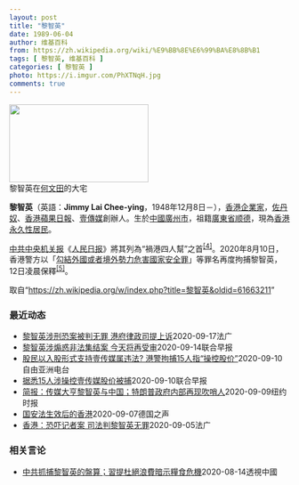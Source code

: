 ```yaml
---
layout: post
title: "黎智英"
date: 1989-06-04
author: 维基百科
from: https://zh.wikipedia.org/wiki/%E9%BB%8E%E6%99%BA%E8%8B%B1
tags: [ 黎智英, 维基百科 ]
categories: [ 黎智英 ]
photo: https://i.imgur.com/PhXTNqH.jpg
comments: true
---
```

<div class="mw-parser-output"><div id="noteTA-3146cf78" class="noteTA"><div class="noteTA-group"><div data-noteta-group-source="module" data-noteta-group="IT"></div></div><div class="noteTA-local"><div data-noteta-code="zh:巧克力; zh-tw:巧克力; zh-hk:朱古力; zh-cn:巧克力;"></div><div data-noteta-code="zh-tw:黑道; zh-hk:黑社會; zh-cn:黑社会;"></div><div data-noteta-code="zh-tw:飯店; zh-hk:酒店; zh-cn:饭店;"></div><div data-noteta-code="zh-tw:伍佛維茲; zh-hk:沃夫維茲 ;zh-cn:沃尔福威茨;"></div></div></div>

<div class="thumb tright"><div class="thumbinner" style="width:252px;"><a href="/wiki/File:Jimmy_Lai_Chee-ying_home_in_Ho_Man_Tin_20200418.png" class="image"><img alt="" src="//upload.wikimedia.org/wikipedia/commons/thumb/9/9f/Jimmy_Lai_Chee-ying_home_in_Ho_Man_Tin_20200418.png/250px-Jimmy_Lai_Chee-ying_home_in_Ho_Man_Tin_20200418.png" decoding="async" width="250" height="140" class="thumbimage" srcset="//upload.wikimedia.org/wikipedia/commons/thumb/9/9f/Jimmy_Lai_Chee-ying_home_in_Ho_Man_Tin_20200418.png/375px-Jimmy_Lai_Chee-ying_home_in_Ho_Man_Tin_20200418.png 1.5x, //upload.wikimedia.org/wikipedia/commons/thumb/9/9f/Jimmy_Lai_Chee-ying_home_in_Ho_Man_Tin_20200418.png/500px-Jimmy_Lai_Chee-ying_home_in_Ho_Man_Tin_20200418.png 2x" data-file-width="861" data-file-height="481"></a>  <div class="thumbcaption"><div class="magnify"><a href="/wiki/File:Jimmy_Lai_Chee-ying_home_in_Ho_Man_Tin_20200418.png" class="internal" title="放大"></a></div>黎智英在<a href="/wiki/%E4%BD%95%E6%96%87%E7%94%B0" title="何文田">何文田</a>的大宅</div></div></div>
<p><b>黎智英</b>（英語：<span lang="en"><b>Jimmy Lai Chee-ying</b></span>，1948年12月8日<span class="useeditintro" title="Template:BLP editintro">－</span>），<a href="/wiki/%E9%A6%99%E6%B8%AF" title="香港">香港</a><a href="/wiki/%E4%BC%81%E4%B8%9A%E5%AE%B6" title="企业家">企業家</a>，<a href="/wiki/%E4%BD%90%E4%B8%B9%E5%A5%B4" title="佐丹奴">佐丹奴</a>、<a href="/wiki/%E8%98%8B%E6%9E%9C%E6%97%A5%E5%A0%B1_(%E9%A6%99%E6%B8%AF)" title="蘋果日報 (香港)">香港蘋果日報</a>、<a href="/wiki/%E5%A3%B9%E5%82%B3%E5%AA%92" title="壹傳媒">壹傳媒</a>創辦人。生於<a href="/wiki/%E4%B8%AD%E8%8F%AF%E6%B0%91%E5%9C%8B_(%E5%A4%A7%E9%99%B8%E6%99%82%E6%9C%9F)" class="mw-redirect" title="中華民國 (大陸時期)">中國</a><a href="/wiki/%E5%BB%A3%E5%B7%9E%E5%B8%82_(%E4%B8%AD%E8%8F%AF%E6%B0%91%E5%9C%8B)" title="廣州市 (中華民國)">廣州市</a>，祖籍<a href="/wiki/%E5%BB%A3%E6%9D%B1%E7%9C%81_(%E4%B8%AD%E8%8F%AF%E6%B0%91%E5%9C%8B)" title="廣東省 (中華民國)">廣東省</a><a href="/wiki/%E9%A1%BA%E5%BE%B7" class="mw-redirect" title="顺德">顺德</a>，現為<a href="/wiki/%E9%A6%99%E6%B8%AF%E5%B1%85%E6%B0%91#永久性居民" title="香港居民">香港永久性居民</a>。
</p><p><a href="/wiki/%E4%B8%AD%E5%85%B1%E4%B8%AD%E5%A4%AE%E6%9C%BA%E5%85%B3%E6%8A%A5" title="中共中央机关报">中共中央机关报</a>《<a href="/wiki/%E4%BA%BA%E6%B0%91%E6%97%A5%E6%8A%A5" title="人民日报">人民日报</a>》將其列為“禍港四人幫”之首<sup id="cite_ref-4" class="reference"><a href="#cite_note-4">[4]</a></sup>。2020年8月10日，香港警方以「<a href="/wiki/%E4%B8%AD%E8%8F%AF%E4%BA%BA%E6%B0%91%E5%85%B1%E5%92%8C%E5%9C%8B%E9%A6%99%E6%B8%AF%E7%89%B9%E5%88%A5%E8%A1%8C%E6%94%BF%E5%8D%80%E7%B6%AD%E8%AD%B7%E5%9C%8B%E5%AE%B6%E5%AE%89%E5%85%A8%E6%B3%95" title="中華人民共和國香港特別行政區維護國家安全法">勾結外國或者境外勢力危害國家安全罪</a>」等罪名再度拘捕黎智英，12日凌晨保釋<sup id="cite_ref-5" class="reference"><a href="#cite_note-5">[5]</a></sup>。
</p>
</div><noscript><img src="//zh.wikipedia.org/wiki/Special:CentralAutoLogin/start?type=1x1" alt="" title="" width="1" height="1" style="border: none; position: absolute;"></noscript>
<div class="printfooter">取自“<a dir="ltr" href="https://zh.wikipedia.org/w/index.php?title=黎智英&amp;oldid=61663211">https://zh.wikipedia.org/w/index.php?title=黎智英&amp;oldid=61663211</a>”</div><div id="recent-news"><h3>最近动态</h3><ul><li><a href="https://nodebe4.github.io/waimei/2020-09-17/%E9%BB%8E%E6%99%BA%E8%8B%B1%E6%B6%89%E5%88%91%E6%81%90%E6%A1%88%E8%A2%AB%E5%88%A4%E6%97%A0%E7%BD%AA-%E6%B8%AF%E5%BA%9C%E5%BE%8B%E6%94%BF%E5%8F%B8%E6%8F%90%E4%B8%8A%E8%AF%89" title="黎智英涉刑恐案被判无罪 港府律政司提上诉—— 18/09/2020 - 02:39 香港壹传媒创办人黎智英2017年在维多利亚花园参与纪念六四集会后，被控刑事恐吓一名《东方日报》记者。该案本月初...">黎智英涉刑恐案被判无罪 港府律政司提上诉</a><time>2020-09-17</time><a class="tag">法广</a></li>
<li><a href="https://nodebe4.github.io/waimei/2020-09-14/%E9%BB%8E%E6%99%BA%E8%8B%B1%E6%B6%89%E7%85%BD%E6%83%91%E9%9D%9E%E6%B3%95%E9%9B%86%E7%BB%93%E6%A1%88-%E4%BB%8A%E5%A4%A9%E5%B0%86%E5%86%8D%E5%8F%97%E5%AE%A1" title="黎智英涉煽惑非法集结案 今天将再受审—— 壹传媒集团创办人黎智英被控煽惑他人参与非法集结案，今天(15日)下午将在香港西九龙法院再提讯。 据香港东网报道，支联会今年6月不理会警方反对，在铜锣湾维...">黎智英涉煽惑非法集结案 今天将再受审</a><time>2020-09-14</time><a class="tag">联合早报</a></li>
<li><a href="https://nodebe4.github.io/waimei/2020-09-10/%E8%82%A1%E6%B0%91%E4%BB%A5%E5%85%A5%E8%82%A1%E5%BD%A2%E5%BC%8F%E6%94%AF%E6%8C%81%E5%A3%B9%E4%BC%A0%E5%AA%92%E5%B1%9E%E8%BF%9D%E6%B3%95-%E6%B8%AF%E8%AD%A6%E6%8B%98%E6%8D%9515%E4%BA%BA%E6%8C%87-%E6%93%8D%E6%8E%A7%E8%82%A1%E4%BB%B7" title="股民以入股形式支持壹传媒属违法? 港警拘捕15人指“操控股价”—— &nbsp; 上月壹传媒创办人黎智英被捕后，不少人为表示支持，在股票市场买入壹传媒股票，令股价大升。香港警方事后破天荒介入调查，拘捕15...">股民以入股形式支持壹传媒属违法?  港警拘捕15人指“操控股价”</a><time>2020-09-10</time><a class="tag">自由亚洲电台</a></li>
<li><a href="https://nodebe4.github.io/waimei/2020-09-10/%E6%8D%AE%E6%82%8915%E4%BA%BA%E6%B6%89%E6%93%8D%E6%8E%A7%E5%A3%B9%E4%BC%A0%E5%AA%92%E8%82%A1%E4%BB%B7%E8%A2%AB%E6%8D%95" title="据悉15人涉操控壹传媒股价被捕—— 香港警方逮捕15名涉嫌操纵壹传媒股价的人。自从壹传媒集团创办人黎智英被捕后，该公司股价飙涨了12倍，曾引发要求监管对此进行调查的呼吁。 综合香港01和南华早报...">据悉15人涉操控壹传媒股价被捕</a><time>2020-09-10</time><a class="tag">联合早报</a></li>
<li><a href="https://nodebe4.github.io/waimei/2020-09-09/%E7%AE%80%E6%8A%A5-%E4%BC%A0%E5%AA%92%E5%A4%A7%E4%BA%A8%E9%BB%8E%E6%99%BA%E8%8B%B1%E4%B8%8E%E4%B8%AD%E5%9B%BD-%E7%89%B9%E6%9C%97%E6%99%AE%E6%94%BF%E5%BA%9C%E5%86%85%E9%83%A8%E5%86%8D%E7%8E%B0%E5%90%B9%E5%93%A8%E4%BA%BA" title="简报：传媒大亨黎智英与中国；特朗普政府内部再现吹哨人—— KONEY BAI,KONEY BAI2020-09-10 10:06:04 黎智英上月在香港的家中。 &nbsp;•&nbsp;音频报道：香港传媒大亨黎智...">简报：传媒大亨黎智英与中国；特朗普政府内部再现吹哨人</a><time>2020-09-09</time><a class="tag">纽约时报</a></li>
<li><a href="https://nodebe4.github.io/waimei/2020-09-07/%E5%9B%BD%E5%AE%89%E6%B3%95%E7%94%9F%E6%95%88%E5%90%8E%E7%9A%84%E9%A6%99%E6%B8%AF" title="国安法生效后的香港—— 前香港众志成员周庭被捕：8月10日，继黎智英等人被捕后，23岁的前香港众志的成员周庭，也在住所遭十多名港警逮捕，指她涉嫌「勾结外国或境外势力危害国家安全罪」。周庭粉丝专页...">国安法生效后的香港</a><time>2020-09-07</time><a class="tag">德国之声</a></li>
<li><a href="https://nodebe4.github.io/waimei/2020-09-05/%E9%A6%99%E6%B8%AF-%E6%81%90%E5%90%93%E8%AE%B0%E8%80%85%E6%A1%88-%E5%8F%B8%E6%B3%95%E5%88%A4%E9%BB%8E%E6%99%BA%E8%8B%B1%E6%97%A0%E7%BD%AA" title="香港：恐吓记者案 司法判黎智英无罪—— 04/09/2020 - 20:11 媒体大亨黎智英是北京在香港的头号敌人。就其被控在2017年涉嫌恐吓一名记者，当地西九龙初级法院判其无罪。这一裁决必定...">香港：恐吓记者案 司法判黎智英无罪</a><time>2020-09-05</time><a class="tag">法广</a></li>
</ul></div><div id="open-opinion"><h3>相关言论</h3><ul><li><a href="https://nodebe4.github.io/opinion/2020-08-14/%E4%B8%AD%E5%85%B1%E6%8A%93%E6%8D%95%E9%BB%8E%E6%99%BA%E8%8B%B1%E7%9A%84%E7%9B%A4%E7%AE%97-%E7%BF%92%E6%8F%90%E6%9D%9C%E7%B5%95%E6%B5%AA%E8%B2%BB%E6%9A%97%E7%A4%BA%E7%B3%A7%E9%A3%9F%E5%8D%B1%E6%A9%9F/" title="透視中國">中共抓捕黎智英的盤算；習提杜絕浪費暗示糧食危機</a><time>2020-08-14</time><a class="tag">透視中國</a></li>
</ul></div>